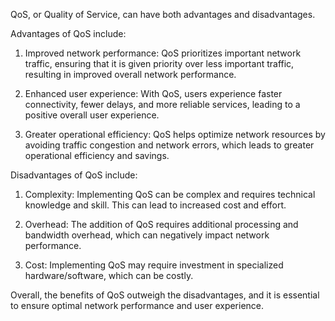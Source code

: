 QoS, or Quality of Service, can have both advantages and disadvantages. 

Advantages of QoS include:

1. Improved network performance: QoS prioritizes important network traffic, ensuring that it is given priority over less important traffic, resulting in improved overall network performance.

2. Enhanced user experience: With QoS, users experience faster connectivity, fewer delays, and more reliable services, leading to a positive overall user experience.

3. Greater operational efficiency: QoS helps optimize network resources by avoiding traffic congestion and network errors, which leads to greater operational efficiency and savings.

Disadvantages of QoS include:

1. Complexity: Implementing QoS can be complex and requires technical knowledge and skill. This can lead to increased cost and effort.

2. Overhead: The addition of QoS requires additional processing and bandwidth overhead, which can negatively impact network performance.

3. Cost: Implementing QoS may require investment in specialized hardware/software, which can be costly.

Overall, the benefits of QoS outweigh the disadvantages, and it is essential to ensure optimal network performance and user experience.
